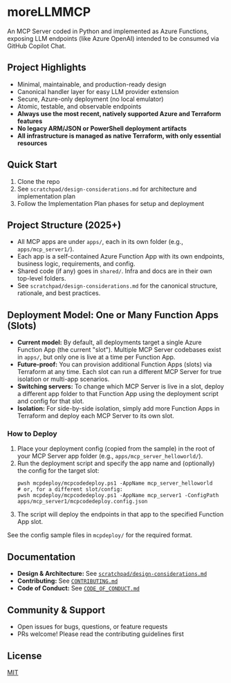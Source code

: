 # moreLLMMCP

An MCP Server coded in Python and implemented as Azure Functions, exposing LLM endpoints (like Azure OpenAI) intended to be consumed via GitHub Copilot Chat.

## Project Highlights
- Minimal, maintainable, and production-ready design
- Canonical handler layer for easy LLM provider extension
- Secure, Azure-only deployment (no local emulator)
- Atomic, testable, and observable endpoints
- **Always use the most recent, natively supported Azure and Terraform features**
- **No legacy ARM/JSON or PowerShell deployment artifacts**
- **All infrastructure is managed as native Terraform, with only essential resources**

## Quick Start
1. Clone the repo
2. See `scratchpad/design-considerations.md` for architecture and implementation plan
3. Follow the Implementation Plan phases for setup and deployment

## Project Structure (2025+)
- All MCP apps are under `apps/`, each in its own folder (e.g., `apps/mcp_server1/`).
- Each app is a self-contained Azure Function App with its own endpoints, business logic, requirements, and config.
- Shared code (if any) goes in `shared/`. Infra and docs are in their own top-level folders.
- See `scratchpad/design-considerations.md` for the canonical structure, rationale, and best practices.

## Deployment Model: One or Many Function Apps (Slots)

- **Current model:** By default, all deployments target a single Azure Function App (the current "slot"). Multiple MCP Server codebases exist in `apps/`, but only one is live at a time per Function App.
- **Future-proof:** You can provision additional Function Apps (slots) via Terraform at any time. Each slot can run a different MCP Server for true isolation or multi-app scenarios.
- **Switching servers:** To change which MCP Server is live in a slot, deploy a different app folder to that Function App using the deployment script and config for that slot.
- **Isolation:** For side-by-side isolation, simply add more Function Apps in Terraform and deploy each MCP Server to its own slot.

### How to Deploy
1. Place your deployment config (copied from the sample) in the root of your MCP Server app folder (e.g., `apps/mcp_server_helloworld/`).
2. Run the deployment script and specify the app name and (optionally) the config for the target slot:
   ```pwsh
   pwsh mcpdeploy/mcpcodedeploy.ps1 -AppName mcp_server_helloworld
   # or, for a different slot/config:
   pwsh mcpdeploy/mcpcodedeploy.ps1 -AppName mcp_server1 -ConfigPath apps/mcp_server1/mcpcodedeploy.config.json
   ```
3. The script will deploy the endpoints in that app to the specified Function App slot.

See the config sample files in `mcpdeploy/` for the required format.

## Documentation
- **Design & Architecture:** See [`scratchpad/design-considerations.md`](scratchpad/design-considerations.md)
- **Contributing:** See [`CONTRIBUTING.md`](CONTRIBUTING.md)
- **Code of Conduct:** See [`CODE_OF_CONDUCT.md`](CODE_OF_CONDUCT.md)

## Community & Support
- Open issues for bugs, questions, or feature requests
- PRs welcome! Please read the contributing guidelines first

## License
[MIT](LICENSE)
